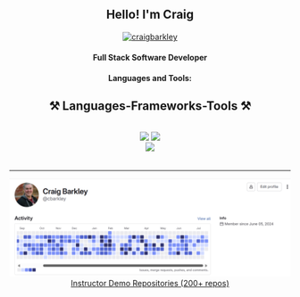 <h2 align="center">Hello! I'm Craig</h2>
<p align="center">
   <a href="https://www.linkedin.com/in/craig-barkley-25017b65/" target="blank">
   <img align="center" src="https://raw.githubusercontent.com/rahuldkjain/github-profile-readme-generator/master/src/images/icons/Social/linked-in-alt.svg" alt="craigbarkley" height="20" width="30" /></a> 
</p>
<h4 align="center">Full Stack Software Developer</h4>
<h4 align="center">Languages and Tools:</h4>

<h2 align="center">⚒️ Languages-Frameworks-Tools ⚒️</h2>
<br/>
<div align="center">
    <img src="https://skillicons.dev/icons?i=git,github,js,jquery,react,vue,nodejs,express,cs,java,html,css,bootstrap" />
    <img src="https://skillicons.dev/icons?i=mongodb,mysql,azure,heroku,bash,php,wordpress,figma,vscode,ai,ps,gitlab" /><br>
   <div align="center"> <img src="https://skillicons.dev/icons?i=swift,apple" />
</div>

<br/>
<hr/>

   <img src="/cbarkley-commits.png" alt="git commits image" />
   <a   href="https://github.com/DeltaV-Instructor" target="_blank">Instructor Demo Repositories (200+ repos)</a>   

 <br>
  
</div>
